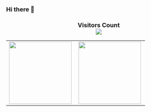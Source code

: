 ### Hi there 👋
<div>
  <h3 align="center"> 
    Visitors Count<br>
    <img align="center" src="https://profile-counter.glitch.me/lovepoem/count.svg" />
  </h3>
</div>
<table border='0'>
  <tr>
    <td>
    <a href="http://wangxin.io">
      <img align="left" height=170px src="https://github-readme-stats.vercel.app/api?username=lovepoem&show_icons=true&count_private=true" />
    </a>
   </td>
        <td>  
<a href="http://wangxin.io">
  <img align="left" height=170px src="https://github-readme-stats.vercel.app/api/top-langs/?username=lovepoem&layout=compact&langs_count=10&hide=html,javascript,css,freemarker" />
</a>

             <td>
 <tr>
   </table>
